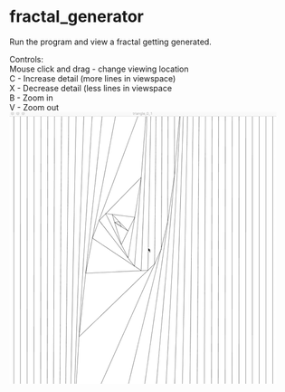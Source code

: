# fractal_generator  

Run the program and view a fractal getting generated.  

Controls:  
Mouse click and drag  - change viewing location  
C                     - Increase detail (more lines in viewspace)  
X                     - Decrease detail (less lines in viewspace  
B                     - Zoom in  
V                     - Zoom out  
![alt text](https://github.com/bllarrison/fractal_generator/blob/master/Ex3.gif)
